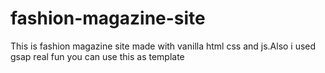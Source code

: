 # fashion-magazine-site
This is fashion magazine site made with vanilla html css and js.Also i used gsap real fun you can use this as template
